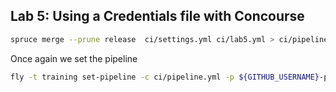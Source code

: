 ## Lab 5: Using a Credentials file with Concourse

```bash
spruce merge --prune release  ci/settings.yml ci/lab5.yml > ci/pipeline.yml
```

Once again we set the pipeline 
```bash
fly -t training set-pipeline -c ci/pipeline.yml -p ${GITHUB_USERNAME}-pipeline
```